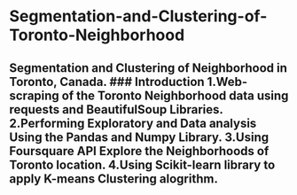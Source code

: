 # Segmentation-and-Clustering-of-Toronto-Neighborhood
## Segmentation and Clustering of Neighborhood in Toronto, Canada.  ### Introduction     1.Web-scraping of the Toronto Neighborhood data using requests and BeautifulSoup Libraries.          2.Performing Exploratory and Data analysis Using the Pandas and Numpy Library.          3.Using Foursquare API Explore the Neighborhoods of Toronto location.          4.Using Scikit-learn library to apply K-means Clustering alogrithm.  
